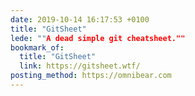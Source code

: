 ```yaml
---
date: 2019-10-14 16:17:53 +0100
title: "GitSheet"
lede: ""A dead simple git cheatsheet.""
bookmark_of:
  title: "GitSheet"
  link: https://gitsheet.wtf/
posting_method: https://omnibear.com
---
```


